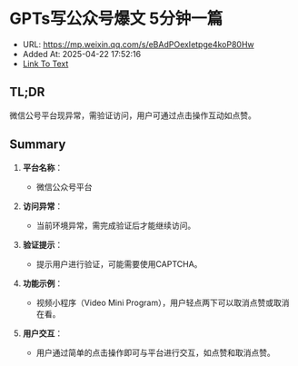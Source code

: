 # GPTs写公众号爆文 5分钟一篇
- URL: https://mp.weixin.qq.com/s/eBAdPOexIetpge4koP80Hw
- Added At: 2025-04-22 17:52:16
- [Link To Text](2025-04-22-gpts写公众号爆文-5分钟一篇_raw.md)

## TL;DR
微信公号平台现异常，需验证访问，用户可通过点击操作互动如点赞。

## Summary
1. **平台名称**：
   - 微信公众号平台

2. **访问异常**：
   - 当前环境异常，需完成验证后才能继续访问。

3. **验证提示**：
   - 提示用户进行验证，可能需要使用CAPTCHA。

4. **功能示例**：
   - 视频小程序（Video Mini Program），用户轻点两下可以取消点赞或取消在看。

5. **用户交互**：
   - 用户通过简单的点击操作即可与平台进行交互，如点赞和取消点赞。
